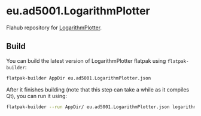 # eu.ad5001.LogarithmPlotter

Flahub repository for [LogarithmPlotter](https://apps.ad5001.eu/logarithmplotter/).

## Build

You can build the latest version of LogarithmPlotter flatpak using `flatpak-builder`:    
```bash
flatpak-builder AppDir eu.ad5001.LogarithmPlotter.json
```

After it finishes building (note that this step can take a while as it compiles Qt), you can run it using:    
```bash
flatpak-builder --run AppDir/ eu.ad5001.LogarithmPlotter.json logarithmplotter --no-check-for-updates
```
